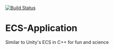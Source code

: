 [![Build Status](https://travis-ci.com/glauber-guimaraes/ECS-Application.svg?branch=master)](https://travis-ci.com/glauber-guimaraes/ECS-Application)
# ECS-Application
Similar to Unity's ECS in C++ for fun and science

